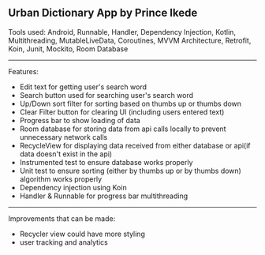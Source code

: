 Urban Dictionary App by Prince Ikede
----------------------------------------------------------------------------------------------------

Tools used: Android, Runnable, Handler, Dependency Injection, Kotlin, Multithreading, MutableLiveData, Coroutines, MVVM Architecture, Retrofit, Koin, Junit, Mockito, Room Database

----------------------------------------------------------------------------------------------------

Features:

- Edit text for getting user's search word
- Search button used for searching user's search word
- Up/Down sort filter for sorting based on thumbs up or thumbs down
- Clear Filter button for clearing UI (including users entered text)
- Progress bar to show loading of data
- Room database for storing data from api calls locally to prevent unnecessary network calls
- RecycleView for displaying data received from either database or api(if data doesn't exist in the api)
- Instrumented test to ensure database works properly
- Unit test to ensure sorting (either by thumbs up or by thumbs down) algorithm works properly
- Dependency injection using Koin
- Handler & Runnable for progress bar multithreading

----------------------------------------------------------------------------------------------------

Improvements that can be made:

- Recycler view could have more styling
- user tracking and analytics

